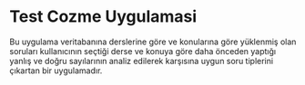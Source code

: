 # Test Cozme Uygulamasi
 Bu uygulama veritabanına derslerine göre ve konularına göre yüklenmiş olan soruları kullanıcının seçtiği derse ve konuya göre daha önceden yaptığı yanlış ve doğru sayılarının analiz edilerek karşısına uygun soru tiplerini çıkartan bir uygulamadır.
